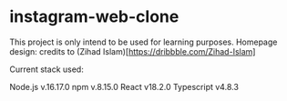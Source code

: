 # instagram-web-clone

This project is only intend to be used for learning purposes.
Homepage design: credits to (Zihad Islam)[https://dribbble.com/Zihad-Islam]


Current stack used:

Node.js v.16.17.0
npm v.8.15.0
React v18.2.0
Typescript v4.8.3
